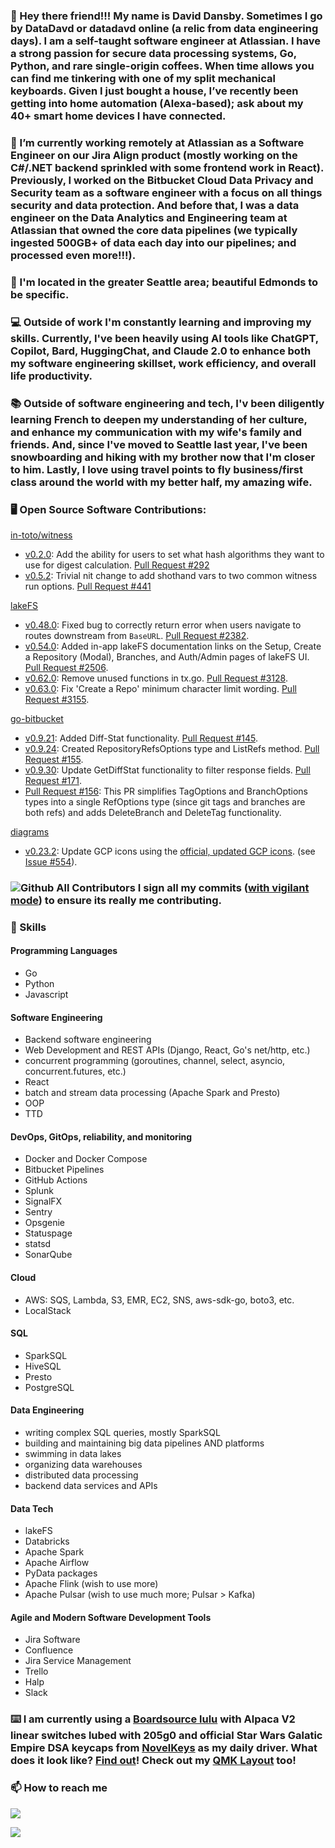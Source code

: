 ### 👋 Hey there friend!!! My name is **David Dansby**. Sometimes I go by DataDavd or datadavd online (a relic from data engineering days). I am a self-taught software engineer at Atlassian. I have a strong passion for secure data processing systems, Go, Python, and rare single-origin coffees. When time allows you can find me tinkering with one of my split mechanical keyboards. Given I just bought a house, I’ve recently been getting into home automation (Alexa-based); ask about my 40+ smart home devices I have connected.

### 💪 I’m currently working remotely at Atlassian as a Software Engineer on our Jira Align product (mostly working on the C#/.NET backend sprinkled with some frontend work in React). Previously, I worked on the Bitbucket Cloud Data Privacy and Security team as a software engineer with a focus on all things security and data protection. And before that, I was a data engineer on the Data Analytics and Engineering team at Atlassian that owned the core data pipelines (we typically ingested 500GB+ of data each day into our pipelines; and processed even more!!!). 

### :mount_fuji: I'm located in the greater Seattle area; beautiful Edmonds to be specific.

### 💻 Outside of work I'm constantly learning and improving my skills. Currently, I've been heavily using AI tools like ChatGPT, Copilot, Bard, HuggingChat, and Claude 2.0 to enhance both my software engineering skillset, work efficiency, and overall life productivity. 

### 📚 Outside of software engineering and tech, I'v been diligently learning French to deepen my understanding of her culture, and enhance my communication with my wife's family and friends. And, since I've moved to Seattle last year, I've been snowboarding and hiking with my brother now that I'm closer to him. Lastly, I love using travel points to fly business/first class around the world with my better half, my amazing wife.

### :desktop_computer: Open Source Software Contributions:
[in-toto/witness](https://github.com/in-toto/witness)
- [v0.2.0](https://github.com/in-toto/witness/releases/tag/v0.2.0): Add the ability for users to set what hash algorithms they want to use for digest calculation. [Pull Request #292](https://github.com/in-toto/witness/pull/292)
- [v0.5.2](https://github.com/in-toto/witness/releases/tag/v0.5.2): Trivial nit change to add shothand vars to two common witness run options. [Pull Request #441](https://github.com/in-toto/witness/pull/441)

[lakeFS](https://github.com/treeverse/lakeFS)
- [v0.48.0](https://github.com/treeverse/lakeFS/releases/tag/v0.48.0): Fixed bug to correctly return error when users navigate to routes downstream from `BaseURL`. [Pull Request #2382](https://github.com/treeverse/lakeFS/pull/2382).
- [v0.54.0](https://github.com/treeverse/lakeFS/releases/tag/v0.54.0): Added in-app lakeFS documentation links on the Setup, Create a Repository (Modal), Branches, and Auth/Admin pages of lakeFS UI. [Pull Request #2506](https://github.com/treeverse/lakeFS/pull/2506).
- [v0.62.0](https://github.com/treeverse/lakeFS/releases/tag/v0.62.0): Remove unused functions in tx.go. [Pull Request #3128](https://github.com/treeverse/lakeFS/pull/3128).
- [v0.63.0](https://github.com/treeverse/lakeFS/releases/tag/v0.63.0): Fix 'Create a Repo' minimum character limit wording. [Pull Request #3155](https://github.com/treeverse/lakeFS/pull/3155).

[go-bitbucket](https://github.com/ktrysmt/go-bitbucket)
- [v0.9.21](https://github.com/ktrysmt/go-bitbucket/releases/tag/v0.9.21): Added Diff-Stat functionality. [Pull Request #145](https://github.com/ktrysmt/go-bitbucket/pull/145).
- [v0.9.24](https://github.com/ktrysmt/go-bitbucket/releases/tag/v0.9.24): Created RepositoryRefsOptions type and ListRefs method. [Pull Request #155](https://github.com/ktrysmt/go-bitbucket/pull/155).
- [v0.9.30](https://github.com/ktrysmt/go-bitbucket/releases/tag/v0.9.30): Update GetDiffStat functionality to filter response fields. [Pull Request #171](https://github.com/ktrysmt/go-bitbucket/pull/171).
- [Pull Request #156](https://github.com/ktrysmt/go-bitbucket/pull/156): This PR simplifies TagOptions and BranchOptions types into a single RefOptions type (since git tags and branches are both refs) and adds DeleteBranch and DeleteTag functionality.

[diagrams](https://github.com/mingrammer/diagrams)
- [v0.23.2](https://github.com/mingrammer/diagrams/discussions/828#discussioncomment-4673351): Update GCP icons using the [official, updated GCP icons](https://cloud.google.com/icons). (see [Issue #554](https://github.com/mingrammer/diagrams/issues/554)).

### ![Github All Contributors](https://img.shields.io/badge/DataDavD-Verified-brightgreen) I sign all my commits ([with vigilant mode](https://docs.github.com/en/authentication/managing-commit-signature-verification/displaying-verification-statuses-for-all-of-your-commits)) to ensure its really me contributing.

### 🚀 Skills
#### Programming Languages
- Go
- Python
- Javascript
#### Software Engineering
- Backend software engineering
- Web Development and REST APIs (Django, React, Go's net/http, etc.)
- concurrent programming (goroutines, channel, select, asyncio, concurrent.futures, etc.)
- React
- batch and stream data processing (Apache Spark and Presto)
- OOP
- TTD
#### DevOps, GitOps, reliability, and monitoring
- Docker and Docker Compose
- Bitbucket Pipelines
- GitHub Actions
- Splunk
- SignalFX
- Sentry
- Opsgenie
- Statuspage
- statsd
- SonarQube
#### Cloud
- AWS: SQS, Lambda, S3, EMR, EC2, SNS, aws-sdk-go, boto3, etc.
- LocalStack
#### SQL
- SparkSQL
- HiveSQL
- Presto
- PostgreSQL
#### Data Engineering
- writing complex SQL queries, mostly SparkSQL
- building and maintaining big data pipelines AND platforms
- swimming in data lakes
- organizing data warehouses
- distributed data processing
- backend data services and APIs
#### Data Tech
- lakeFS
- Databricks
- Apache Spark
- Apache Airflow
- PyData packages
- Apache Flink (wish to use more)
- Apache Pulsar (wish to use much more; Pulsar > Kafka)
#### Agile and Modern Software Development Tools
- Jira Software
- Confluence
- Jira Service Management
- Trello
- Halp
- Slack

### ⌨️ I am currently using a [Boardsource lulu](https://boardsource.xyz/store/61d0b772319a1f3cc53ba2fb) with Alpaca V2 linear switches lubed with 205g0 and official Star Wars Galatic Empire DSA keycaps from [NovelKeys](https://novelkeys.com/products/star-wars-galactic-empire-dsa-keycap-set) as my daily driver. What does it look like? [Find out](https://imgur.com/a/aZB5aaT)! Check out my [QMK Layout](https://github.com/DataDavD/qmk_firmware/blob/ddansby/lulu-keymap/keyboards/boardsource/lulu/keymaps/datadavd/keymap.c) too!

### 📫 How to reach me
<a href="https://www.linkedin.com/in/davidldansby/"><img src="https://img.shields.io/badge/LinkedIn-0077B5?style=for-the-badge&logo=linkedin&logoColor=white"></a>

![](https://github-readme-stats.vercel.app/api?username=DataDavD&show_icons=true&theme=radical)

<!--
**DataDavD/DataDavD** is a ✨ _special_ ✨ repository because its `README.md` (this file) appears on your GitHub profile.

Here are some ideas to get you started:

- 🔭 I’m currently working on ...
- 🌱 I’m currently learning ...
- 👯 I’m looking to collaborate on ...
- 🤔 I’m looking for help with ...
- 💬 Ask me about ...
- 📫 How to reach me: ...
- 😄 Pronouns: ...
- ⚡ Fun fact: ...
-->
